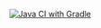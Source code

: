 [![Java CI with Gradle](https://github.com/Valeria1616/Patterns1/actions/workflows/gradle.yml/badge.svg)](https://github.com/Valeria1616/Patterns1/actions/workflows/gradle.yml)